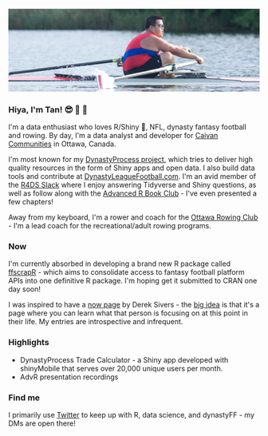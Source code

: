 ![Tan rowing](https://github.com/tanho63/tanho63/blob/tanho63-patch-1/cover.png?raw=true)

### Hiya, I'm Tan! :sunglasses: :football: :rowboat: 

I'm a data enthusiast who loves R/Shiny :star_struck:, NFL, dynasty fantasy football and rowing. By day, I'm a data analyst and developer for [Caivan Communities](https://caivan.com) in Ottawa, Canada.

I'm most known for my [DynastyProcess project](https://github.com/DynastyProcess), which tries to deliver high quality resources in the form of Shiny apps and open data. I also build data tools and contribute at [DynastyLeagueFootball.com](https://dynastyleaguefootball.com). I'm an avid member of the [R4DS Slack](https://www.rfordatasci.com/) where I enjoy answering Tidyverse and Shiny questions, as well as follow along with the [Advanced R Book Club](https://github.com/r4ds/bookclub-advanced_r) - I've even presented a few chapters!

Away from my keyboard, I'm a rower and coach for the [Ottawa Rowing Club](https://ottawarowingclub.com) - I'm a lead coach for the recreational/adult rowing programs. 

### Now
I'm currently absorbed in developing a brand new R package called [ffscrapR](https://github.com/DynastyProcess/ffscrapr) - which aims to consolidate access to fantasy football platform APIs into one definitive R package. I'm hoping get it submitted to CRAN one day soon!

I was inspired to have a [now page](https://tanho.ca/now) by Derek Sivers - the [big idea](https://nownownow.com/about) is that it's a page where you can learn what that person is focusing on at this point in their life. My entries are introspective and infrequent.

### Highlights
- DynastyProcess Trade Calculator - a Shiny app developed with shinyMobile that serves over 20,000 unique users per month. 
- AdvR presentation recordings

### Find me
I primarily use [Twitter](https://twitter.com/@_TanHo) to keep up with R, data science, and dynastyFF - my DMs are open there! 
